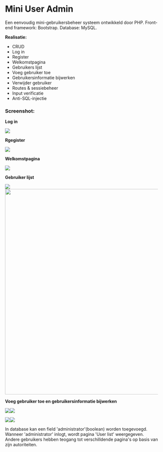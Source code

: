 # Mini User Admin  
Een eenvoudig mini-gebruikersbeheer systeem ontwikkeld door PHP. Front-end framework: Bootstrap. Database: MySQL.   

**Realisatie:**  
+ CRUD  
+ Log in  
+ Register  
+ Welkomstpagina  
+ Gebruikers lijst  
+ Voeg gebruiker toe  
+ Gebruikersinformatie bijwerken  
+ Verwijder gebruiker  
+ Routes & sessiebeheer   
+ Input verificatie  
+ Anti-SQL-injectie

### Screenshot:  

**Log in**

<img src="https://github.com/GuningDeng/Mini-User-Admin/blob/main/screenshot/login_1.jpg">

**Rgegister**

<img src="https://github.com/GuningDeng/Mini-User-Admin/blob/main/screenshot/sign_up_1.jpg">

**Welkomstpagina**

<img src="https://github.com/GuningDeng/Mini-User-Admin/blob/main/screenshot/welcome_1.jpg">

**Gebruiker lijst**

<img src="https://github.com/GuningDeng/Mini-User-Admin/blob/main/screenshot/userlist_1.jpg"> <img src="https://github.com/GuningDeng/Mini-User-Admin/blob/main/screenshot/userlist_2.jpg" height="674px">

**Voeg gebruiker toe en gebruikersinformatie bijwerken**

<img src="https://github.com/GuningDeng/Mini-User-Admin/blob/main/screenshot/add_newuser_1.jpg"><img src="https://github.com/GuningDeng/Mini-User-Admin/blob/main/screenshot/add_newuser_2.jpg">

<img src="https://github.com/GuningDeng/Mini-User-Admin/blob/main/screenshot/update_user_1.jpg"><img src="https://github.com/GuningDeng/Mini-User-Admin/blob/main/screenshot/update_user_2.jpg">


In database kan een field 'administrator'(boolean) worden toegevoegd. Wanneer 'administrator' inlogt, wordt pagina 'User list' weergegeven. Andere gebruikers hebben teogang tot verschilldende pagina's op basis van zijn  autoriteiten.

